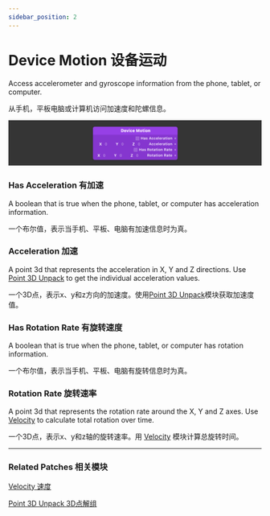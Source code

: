 ```yaml
---
sidebar_position: 2
---
```


# Device Motion 设备运动

Access accelerometer and gyroscope information from the phone, tablet, or computer.

从手机，平板电脑或计算机访问加速度和陀螺信息。

![Image](./../../static/img/docs/Device/device-motion.png)

### Has Acceleration 有加速

A boolean that is true when the phone, tablet, or computer has acceleration information.

一个布尔值，表示当手机、平板、电脑有加速信息时为真。

### Acceleration 加速

A point 3d that represents the acceleration in X, Y and Z directions. Use [Point 3D Unpack](./../Utility/Point%203D%20Unpack.md) to get the individual acceleration values.

一个3D点，表示x、y和z方向的加速度。使用[Point 3D Unpack](./../Utility/Point%203D%20Unpack.md)模块获取加速度值。

### Has Rotation Rate  有旋转速度

A boolean that is true when the phone, tablet, or computer has rotation information.

一个布尔值，表示当手机、平板、电脑有旋转信息时为真。

### Rotation Rate 旋转速率

A point 3d that represents the rotation rate around the X, Y and Z axes. Use [Velocity](./../Utility/Velocity.md) to calculate total rotation over time.

一个3D点，表示x、y和z轴的旋转速率。用 [Velocity](./../Utility/Velocity.md) 模块计算总旋转时间。

------

### Related Patches 相关模块

[Velocity 速度](./../Utility/Velocity.md)

[Point 3D Unpack 3D点解组](./../Utility/Point%203D%20Unpack.md)
